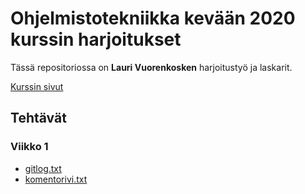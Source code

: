 # Ohjelmistotekniikka kevään 2020 kurssin harjoitukset

Tässä repositoriossa on **Lauri Vuorenkosken** harjoitustyö ja laskarit.

[Kurssin sivut](https://github.com/mluukkai/ohjelmistotekniikka-kevat-2020/blob/master/README.md)

## Tehtävät

### Viikko 1

* [gitlog.txt](https://github.com/vuorenkoski/ot-harjoitustyo/blob/master/laskarit/viikko1/gitlog.txt)
* [komentorivi.txt](https://github.com/vuorenkoski/ot-harjoitustyo/blob/master/laskarit/viikko1/komentorivi.txt)
